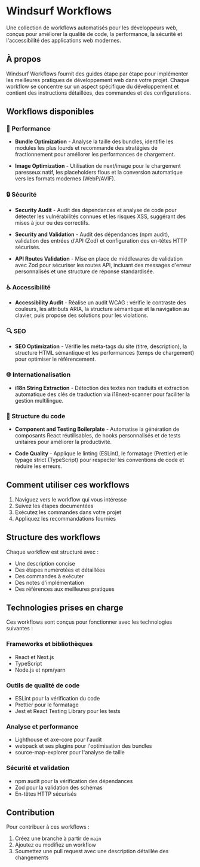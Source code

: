 # Windsurf Workflows

Une collection de workflows automatisés pour les développeurs web, conçus pour améliorer la qualité de code, la performance, la sécurité et l'accessibilité des applications web modernes.

## À propos

Windsurf Workflows fournit des guides étape par étape pour implémenter les meilleures pratiques de développement web dans votre projet. Chaque workflow se concentre sur un aspect spécifique du développement et contient des instructions détaillées, des commandes et des configurations.

## Workflows disponibles

### 🚀 Performance

- **Bundle Optimization** - Analyse la taille des bundles, identifie les modules les plus lourds et recommande des stratégies de fractionnement pour améliorer les performances de chargement.

- **Image Optimization** - Utilisation de next/image pour le chargement paresseux natif, les placeholders flous et la conversion automatique vers les formats modernes (WebP/AVIF).

### 🔒 Sécurité

- **Security Audit** - Audit des dépendances et analyse de code pour détecter les vulnérabilités connues et les risques XSS, suggérant des mises à jour ou des correctifs.
  
- **Security and Validation** - Audit des dépendances (npm audit), validation des entrées d'API (Zod) et configuration des en-têtes HTTP sécurisés.

- **API Routes Validation** - Mise en place de middlewares de validation avec Zod pour sécuriser les routes API, incluant des messages d'erreur personnalisés et une structure de réponse standardisée.

### ♿ Accessibilité

- **Accessibility Audit** - Réalise un audit WCAG : vérifie le contraste des couleurs, les attributs ARIA, la structure sémantique et la navigation au clavier, puis propose des solutions pour les violations.

### 🔍 SEO

- **SEO Optimization** - Vérifie les méta-tags du site (titre, description), la structure HTML sémantique et les performances (temps de chargement) pour optimiser le référencement.

### 🌐 Internationalisation

- **i18n String Extraction** - Détection des textes non traduits et extraction automatique des clés de traduction via i18next-scanner pour faciliter la gestion multilingue.

### 🧩 Structure du code

- **Component and Testing Boilerplate** - Automatise la génération de composants React réutilisables, de hooks personnalisés et de tests unitaires pour améliorer la productivité.

- **Code Quality** - Applique le linting (ESLint), le formatage (Prettier) et le typage strict (TypeScript) pour respecter les conventions de code et réduire les erreurs.

## Comment utiliser ces workflows

1. Naviguez vers le workflow qui vous intéresse
2. Suivez les étapes documentées
3. Exécutez les commandes dans votre projet
4. Appliquez les recommandations fournies

## Structure des workflows

Chaque workflow est structuré avec :
- Une description concise
- Des étapes numérotées et détaillées
- Des commandes à exécuter
- Des notes d'implémentation
- Des références aux meilleures pratiques

## Technologies prises en charge

Ces workflows sont conçus pour fonctionner avec les technologies suivantes :

### Frameworks et bibliothèques
- React et Next.js
- TypeScript
- Node.js et npm/yarn

### Outils de qualité de code
- ESLint pour la vérification du code
- Prettier pour le formatage
- Jest et React Testing Library pour les tests

### Analyse et performance
- Lighthouse et axe-core pour l'audit
- webpack et ses plugins pour l'optimisation des bundles
- source-map-explorer pour l'analyse de taille

### Sécurité et validation
- npm audit pour la vérification des dépendances
- Zod pour la validation des schémas
- En-têtes HTTP sécurisés

## Contribution

Pour contribuer à ces workflows :
1. Créez une branche à partir de `main`
2. Ajoutez ou modifiez un workflow
3. Soumettez une pull request avec une description détaillée des changements
